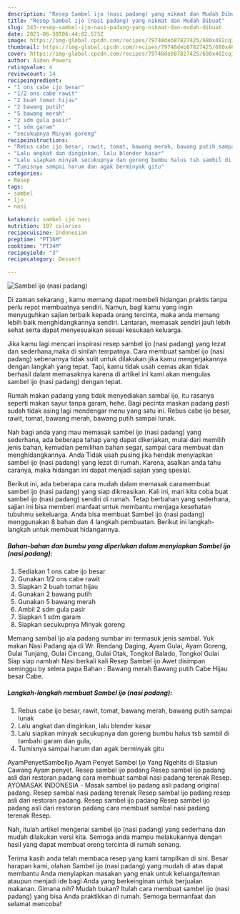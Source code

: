 ```yaml
---
description: "Resep Sambel ijo (nasi padang) yang nikmat dan Mudah Dibuat"
title: "Resep Sambel ijo (nasi padang) yang nikmat dan Mudah Dibuat"
slug: 343-resep-sambel-ijo-nasi-padang-yang-nikmat-dan-mudah-dibuat
date: 2021-06-30T06:44:02.573Z
image: https://img-global.cpcdn.com/recipes/79748deb87827425/680x482cq70/sambel-ijo-nasi-padang-foto-resep-utama.jpg
thumbnail: https://img-global.cpcdn.com/recipes/79748deb87827425/680x482cq70/sambel-ijo-nasi-padang-foto-resep-utama.jpg
cover: https://img-global.cpcdn.com/recipes/79748deb87827425/680x482cq70/sambel-ijo-nasi-padang-foto-resep-utama.jpg
author: Aiden Powers
ratingvalue: 4
reviewcount: 14
recipeingredient:
- "1 ons cabe ijo besar"
- "1/2 ons cabe rawit"
- "2 buah tomat hijau"
- "2 bawang putih"
- "5 bawang merah"
- "2 sdm gula pasir"
- "1 sdm garam"
- "secukupnya Minyak goreng"
recipeinstructions:
- "Rebus cabe ijo besar, rawit, tomat, bawang merah, bawang putih sampai lunak"
- "Lalu angkat dan dinginkan, lalu blender kasar"
- "Lalu siapkan minyak secukupnya dan goreng bumbu halus tsb sambil di tambahi garam dan gula,"
- "Tumisnya sampai harum dan agak berminyak gitu"
categories:
- Resep
tags:
- sambel
- ijo
- nasi

katakunci: sambel ijo nasi 
nutrition: 107 calories
recipecuisine: Indonesian
preptime: "PT36M"
cooktime: "PT34M"
recipeyield: "3"
recipecategory: Dessert

---
```



![Sambel ijo (nasi padang)](https://img-global.cpcdn.com/recipes/79748deb87827425/680x482cq70/sambel-ijo-nasi-padang-foto-resep-utama.jpg)

Di zaman  sekarang , kamu memang dapat membeli hidangan praktis tanpa perlu repot membuatnya sendiri. Namun, bagi kamu yang ingin menyuguhkan sajian terbaik kepada orang tercinta, maka anda memang lebih baik menghidangkannya sendiri. Lantaran, memasak sendiri jauh lebih sehat serta dapat menyesuaikan sesuai kesukaan keluarga.

Jika kamu lagi mencari inspirasi resep sambel ijo (nasi padang) yang lezat dan sederhana,maka di sinilah tempatnya. Cara membuat sambel ijo (nasi padang)  sebenarnya tidak sulit untuk dilakukan jika kamu mengerjakannya dengan langkah yang tepat. Tapi, kamu tidak usah cemas akan tidak berhasil dalam memasaknya 
karena di artikel ini kami akan mengulas sambel ijo (nasi padang) dengan tepat.  

Rumah makan padang yang tidak menyediakan sambal ijo, itu rasanya seperti makan sayur tanpa garam, hehe. Bagi pecinta maskan padang pasti sudah tidak asing lagi mendengar menu yang satu ini. Rebus cabe ijo besar, rawit, tomat, bawang merah, bawang putih sampai lunak.

Nah bagi anda yang mau memasak sambel ijo (nasi padang) yang sederhana, ada beberapa tahap yang dapat dikerjakan, mulai dari memilih jenis bahan, kemudian pemilihan bahan segar, sampai cara membuat dan menghidangkannya. Anda Tidak usah pusing jika hendak menyiapkan sambel ijo (nasi padang) yang lezat di rumah. Karena, asalkan anda  tahu caranya, maka hidangan ini dapat menjadi sajian yang spesial.

Berikut ini, ada beberapa cara mudah dalam memasak caramembuat sambel ijo (nasi padang) yang siap dikreasikan. Kali ini, mari kita coba buat sambel ijo (nasi padang) sendiri di rumah. Tetap berbahan yang sederhana, sajian ini bisa memberi manfaat untuk membantu menjaga kesehatan tubuhmu sekeluarga. Anda bisa membuat Sambel ijo (nasi padang) menggunakan 8 bahan dan 4 langkah pembuatan. Berikut ini langkah-langkah untuk membuat hidangannya.

<!--inarticleads1-->

##### Bahan-bahan dan bumbu yang diperlukan dalam menyiapkan Sambel ijo (nasi padang):

1. Sediakan 1 ons cabe ijo besar
1. Gunakan 1/2 ons cabe rawit
1. Siapkan 2 buah tomat hijau
1. Gunakan 2 bawang putih
1. Gunakan 5 bawang merah
1. Ambil 2 sdm gula pasir
1. Siapkan 1 sdm garam
1. Siapkan secukupnya Minyak goreng


Memang sambal Ijo ala padang sumbar ini termasuk jenis sambal. Yuk makan Nasi Padang aja di Wr. Rendang Daging, Ayam Gulai, Ayam Goreng, Gulai Tunjang, Gulai Cincang, Gulai Otak, Tongkol Balado, Tongkol Gulai Siap siap nambah Nasi berkali kali Resep Sambel ijo Awet disimpan seminggu by selera papa Bahan : Bawang merah Bawang putih Cabe Hijau besar Cabe. 

<!--inarticleads2-->

##### Langkah-langkah membuat Sambel ijo (nasi padang):

1. Rebus cabe ijo besar, rawit, tomat, bawang merah, bawang putih sampai lunak
1. Lalu angkat dan dinginkan, lalu blender kasar
1. Lalu siapkan minyak secukupnya dan goreng bumbu halus tsb sambil di tambahi garam dan gula,
1. Tumisnya sampai harum dan agak berminyak gitu


AyamPenyetSambelIjo Ayam Penyet Sambel Ijo Yang Ngehits di Stasiun Cawang Ayam penyet. Resep sambel ijo padang Resep sambel ijo padang asli dari restoran padang cara membuat sambal nasi padang terenak Resep. AYOMASAK INDONESIA - Masak sambel ijo padang asli padang original padang. Resep sambal nasi padang terenak Resep sambal ijo padang resep asli dari restoran padang. Resep sambel ijo padang Resep sambel ijo padang asli dari restoran padang cara membuat sambal nasi padang terenak Resep. 

Nah, itulah artikel mengenai  sambel ijo (nasi padang)  yang sederhana dan mudah dilakukan versi kita. Semoga anda mampu melakukannya dengan hasil yang dapat membuat oreng tercinta di rumah senang. 

Terima kasih anda telah membaca resep yang kami tampilkan di sini. Besar harapan kami, olahan  Sambel ijo (nasi padang) yang mudah di atas dapat membantu Anda menyiapkan masakan yang enak untuk keluarga/teman ataupun menjadi ide bagi Anda yang berkeinginan untuk berjualan makanan. Gimana nih? Mudah bukan? Itulah cara membuat sambel ijo (nasi padang) yang bisa Anda praktikkan di rumah. Semoga bermanfaat dan selamat mencoba!


